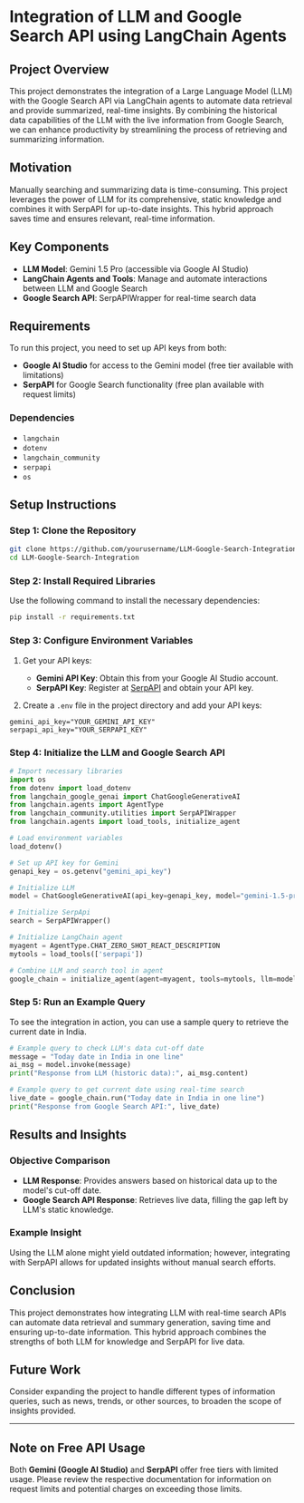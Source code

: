 # Integration of LLM and Google Search API using LangChain Agents

## Project Overview

This project demonstrates the integration of a Large Language Model (LLM) with the Google Search API via LangChain agents to automate data retrieval and provide summarized, real-time insights. By combining the historical data capabilities of the LLM with the live information from Google Search, we can enhance productivity by streamlining the process of retrieving and summarizing information.

## Motivation

Manually searching and summarizing data is time-consuming. This project leverages the power of LLM for its comprehensive, static knowledge and combines it with SerpAPI for up-to-date insights. This hybrid approach saves time and ensures relevant, real-time information.

## Key Components

- **LLM Model**: Gemini 1.5 Pro (accessible via Google AI Studio)
- **LangChain Agents and Tools**: Manage and automate interactions between LLM and Google Search
- **Google Search API**: SerpAPIWrapper for real-time search data

## Requirements

To run this project, you need to set up API keys from both:
- **Google AI Studio** for access to the Gemini model (free tier available with limitations)
- **SerpAPI** for Google Search functionality (free plan available with request limits)

### Dependencies

- `langchain`
- `dotenv`
- `langchain_community`
- `serpapi`
- `os`

## Setup Instructions

### Step 1: Clone the Repository

```bash
git clone https://github.com/yourusername/LLM-Google-Search-Integration.git
cd LLM-Google-Search-Integration
```

### Step 2: Install Required Libraries

Use the following command to install the necessary dependencies:

```bash
pip install -r requirements.txt
```

### Step 3: Configure Environment Variables

1. Get your API keys:
   - **Gemini API Key**: Obtain this from your Google AI Studio account.
   - **SerpAPI Key**: Register at [SerpAPI](https://serpapi.com/) and obtain your API key.

2. Create a `.env` file in the project directory and add your API keys:

```env
gemini_api_key="YOUR_GEMINI_API_KEY"
serpapi_api_key="YOUR_SERPAPI_KEY"
```

### Step 4: Initialize the LLM and Google Search API

```python
# Import necessary libraries
import os
from dotenv import load_dotenv
from langchain_google_genai import ChatGoogleGenerativeAI
from langchain.agents import AgentType
from langchain_community.utilities import SerpAPIWrapper
from langchain.agents import load_tools, initialize_agent

# Load environment variables
load_dotenv()

# Set up API key for Gemini
genapi_key = os.getenv("gemini_api_key")

# Initialize LLM
model = ChatGoogleGenerativeAI(api_key=genapi_key, model="gemini-1.5-pro")

# Initialize SerpApi
search = SerpAPIWrapper()

# Initialize LangChain agent
myagent = AgentType.CHAT_ZERO_SHOT_REACT_DESCRIPTION
mytools = load_tools(['serpapi'])

# Combine LLM and search tool in agent
google_chain = initialize_agent(agent=myagent, tools=mytools, llm=model, verbose=True)
```

### Step 5: Run an Example Query

To see the integration in action, you can use a sample query to retrieve the current date in India.

```python
# Example query to check LLM's data cut-off date
message = "Today date in India in one line"
ai_msg = model.invoke(message)
print("Response from LLM (historic data):", ai_msg.content)

# Example query to get current date using real-time search
live_date = google_chain.run("Today date in India in one line")
print("Response from Google Search API:", live_date)
```

## Results and Insights

### Objective Comparison
- **LLM Response**: Provides answers based on historical data up to the model's cut-off date.
- **Google Search API Response**: Retrieves live data, filling the gap left by LLM's static knowledge.

### Example Insight
Using the LLM alone might yield outdated information; however, integrating with SerpAPI allows for updated insights without manual search efforts.

## Conclusion

This project demonstrates how integrating LLM with real-time search APIs can automate data retrieval and summary generation, saving time and ensuring up-to-date information. This hybrid approach combines the strengths of both LLM for knowledge and SerpAPI for live data.

## Future Work

Consider expanding the project to handle different types of information queries, such as news, trends, or other sources, to broaden the scope of insights provided.

---

## Note on Free API Usage

Both **Gemini (Google AI Studio)** and **SerpAPI** offer free tiers with limited usage. Please review the respective documentation for information on request limits and potential charges on exceeding those limits.

